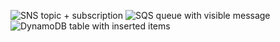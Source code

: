 ![SNS topic + subscription](https://github.com/user-attachments/assets/19345f4b-ee59-4e7e-8c8c-2c54f9818197)
![SQS queue with visible message](https://github.com/user-attachments/assets/bd515b3a-9d84-487f-aab7-cd37fc6ba813)
![DynamoDB table with inserted items](https://github.com/user-attachments/assets/95ade0cc-d246-4a1f-9d9a-d1c11a4dbdcb)
